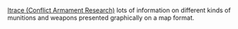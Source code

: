 
[Itrace (Conflict Armament Research)](http://itrace.conflictarm.com)
lots of information on different kinds of munitions and weapons presented graphically on a map format.
